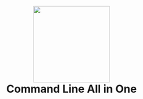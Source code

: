 <h1 align="center">
  <br>
  <a href="https://www.avira.com/es/free-antivirus-windows"><img src="https://www.avira.com/images/content/press/press-material-v3/Avira_Logo.jpg" width="200"></a>
  <br>
  Command Line All in One
  <br>
</h1>

